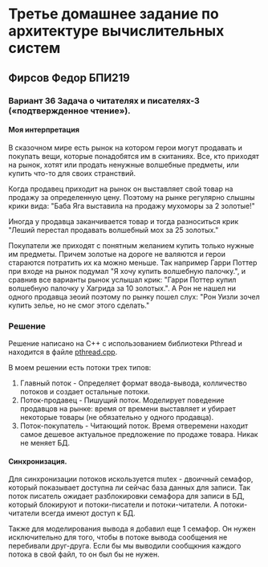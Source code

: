 # Третье домашнее задание по архитектуре вычислительных систем
## Фирсов Федор БПИ219 
### Вариант 36 Задача о читателях и писателях-3 («подтвержденное чтение»). 
#### Моя интерпретация

В сказочном мире есть рынок на котором герои могут продавать и покупать вещи, которые понадобятся им в скитаниях.
Все, кто приходят на рынок, хотят или продать ненужные волшебные предметы, или купить что-то для своих странствий.

Когда продавец приходит на рынок он выставляет свой товар на продажу за определенную цену. Поэтому на рынке регулярно слышны крики вида: "Баба Яга выставила на продажу мухоморы за 2 золотые!"

Иногда у продавца заканчивается товар и тогда разноситься крик "Леший перестал продавать волшебный мох за 25 золотых."

Покупатели же приходят с понятным желанием купить только нужные им предметы. 
Причем золотые на дороге не валяются и герои стараются потратить их ка можно меньше.
Так например Гарри Поттер при входе на рынок подумал "Я хочу купить волшебную палочку.", и сравнив все варианты рынок услышал крик: "Гарри Поттер купил волшебную палочку у Хагрида за 10 золотых.".
А Рон не нашел ни одного продавца зеоий поэтому по рынку пошел слух: "Рон Уизли зочел купить зелье, но не смог этого сделать."


### Решение

Решение написано на C++ с использованием библиотеки Pthread и находится в файле [pthread.cpp](pthread_main/pthread.cpp).

В моем решении есть потоки трех типов:
1) Главный поток - Определяет формат ввода-вывода, колличество потоков и создает остальные потоки.
2) Поток-продавец - Пишущий поток. Моделирует поведение продавцов на рынке: время от времени выставляет и убирает некоторые товары (не обязательно у одного продавца).
3) Поток-покупатель - Читающий поток. Время отверемени находит самое дешевое актуальное предложение по продаже товара. Никак не меняет БД.

#### Синхронизация.
Для синхронизации потоков искользуется mutex - двоичный семафор, который показывает доступна ли сейчас база данных для записи.
Так поток писатель ожидает разблокировки семафора для записи в БД, который блокируют и потоки-писатели и потоки-читатели.
А потоки-читатели всегда имеют доступ к БД.

Также для моделирования вывода я добавил еще 1 семафор. Он нужен исключительно для того, чтобы в потоке вывода сообщения не перебивали друг-друга. Если бы мы выводили сообщкния каждого потока в свой файл, то он был бы не нужен.